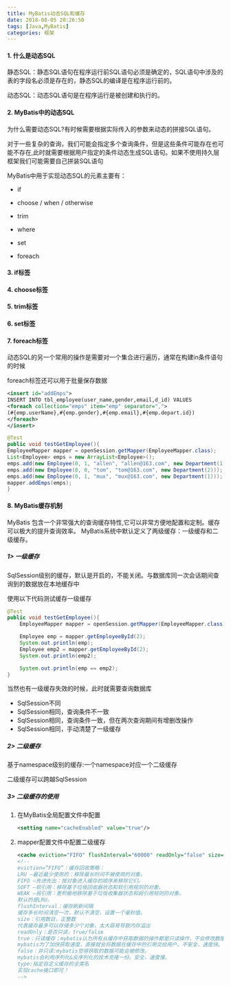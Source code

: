 ```yaml
---
title: MyBatis动态SQL和缓存
date: 2018-08-05 20:26:50
tags: [Java,MyBatis]
categories: 框架
---
```


#### 1.  什么是动态SQL

静态SQL：静态SQL语句在程序运行前SQL语句必须是确定的，SQL语句中涉及的表的字段名必须是存在的，静态SQL的编译是在程序运行前的。

动态SQL：动态SQL语句是在程序运行是被创建和执行的。

<!--more-->

#### 2. MyBatis中的动态SQL

为什么需要动态SQL?有时候需要根据实际传入的参数来动态的拼接SQL语句。

对于一些复杂的查询，我们可能会指定多个查询条件，但是这些条件可能存在也可能不存在,此时就需要根据用户指定的条件动态生成SQL语句。如果不使用持久层框架我们可能需要自己拼装SQL语句



MyBatis中用于实现动态SQL的元素主要有： 

- if 
- choose / when / otherwise 
- trim 
- where 
- set 


- foreach



#### 3. if标签



#### 4. choose标签



#### 5. trim标签



#### 6. set标签



#### 7. foreach标签

动态SQL的另一个常用的操作是需要对一个集合进行遍历，通常在构建in条件语句的时候

foreach标签还可以用于批量保存数据

```xml
<insert id="addEmps">
INSERT INTO tbl_employee(user_name,gender,email,d_id) VALUES
<foreach collection="emps" item="emp" separator=",">
(#{emp.userName},#{emp.gender},#{emp.email},#{emp.depart.id})
</foreach>
</insert>
```

```java
@Test
public void testGetEmployee(){
EmployeeMapper mapper = openSession.getMapper(EmployeeMapper.class);
List<Employee> emps = new ArrayList<Employee>();
emps.add(new Employee(0, 1, "allen", "allen@163.com", new Department(1)));
emps.add(new Employee(0, 0, "tom", "tom@163.com", new Department(2)));
emps.add(new Employee(0, 1, "mux", "mux@163.com", new Department(1)));
mapper.addEmps(emps);
}
```



#### 

#### 8. MyBatis缓存机制

MyBatis 包含一个非常强大的查询缓存特性,它可以非常方便地配置和定制。缓存可以极大的提升查询效率。
MyBatis系统中默认定义了两级缓存：一级缓存和二级缓存。



##### 1>  一级缓存

SqlSession级别的缓存，默认是开启的，不能关闭。与数据库同一次会话期间查询到的数据放在本地缓存中

使用以下代码测试缓存一级缓存

```java
@Test
public void testGetEmployee(){
    EmployeeMapper mapper = openSession.getMapper(EmployeeMapper.class);

    Employee emp = mapper.getEmployeeById(2);
    System.out.println(emp);
    Employee emp2 = mapper.getEmployeeById(2);
    System.out.println(emp2);

    System.out.println(emp == emp2);
}
```

当然也有一级缓存失效的时候，此时就需要查询数据库

- SqlSession不同
- SqlSession相同，查询条件不一致
- SqlSession相同，查询条件一致，但在两次查询期间有增删改操作
- SqlSession相同，手动清楚了一级缓存



##### 2>   二级缓存

基于namespace级别的缓存:一个namespace对应一个二级缓存

二级缓存可以跨越SqlSession

##### 3>  二级缓存的使用

1. 在MyBatis全局配置文件中配置

   ```xml
   <setting name="cacheEnabled" value="true"/>
   ```

2. mapper配置文件中配置二级缓存

   ```xml
   <cache eviction="FIFO" flushInterval="60000" readOnly="false" size="1024" type=""></cache>
   <!--
   eviction=“FIFO”：缓存回收策略：
   LRU –最近最少使用的：移除最长时间不被使用的对象。
   FIFO –先进先出：按对象进入缓存的顺序来移除它们。
   SOFT –软引用：移除基于垃圾回收器状态和软引用规则的对象。
   WEAK –弱引用：更积极地移除基于垃圾收集器状态和弱引用规则的对象。
   默认的是LRU。
   flushInterval：缓存刷新间隔
   缓存多长时间清空一次，默认不清空，设置一个毫秒值。
   size：引用数目，正整数
   代表缓存最多可以存储多少个对象，太大容易导致内存溢出
   readOnly：是否只读，true/false   
   true：只读缓存；mybatis认为所有从缓存中获取数据的操作都是只读操作，不会修改数据。
   mybatis为了加快获取速度，直接就会将数据在缓存中的引用交给用户。不安全，速度快。
   false：非只读:mybatis觉得获取的数据可能会被修改。
   mybatis会利用序列化&反序列化的技术克隆一份。安全，速度慢。
   type:指定自定义缓存的全类名
   实现cache接口即可！
   -->
   ```

   ​





